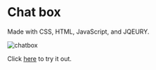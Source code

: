 # Chat box


Made with CSS, HTML, JavaScript, and JQEURY.


![chatbox](https://imgur.com/ssRQLeU)




Click [here](www.andrewpham.ca/chat_box) to try it out.
